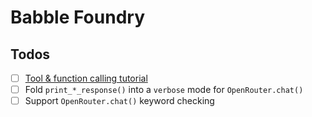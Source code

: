 # Babble Foundry

## Todos

- [ ] [Tool & function calling tutorial](https://openrouter.ai/docs/features/tool-calling)
- [ ] Fold `print_*_response()` into a `verbose` mode for `OpenRouter.chat()`
- [ ] Support `OpenRouter.chat()` keyword checking
